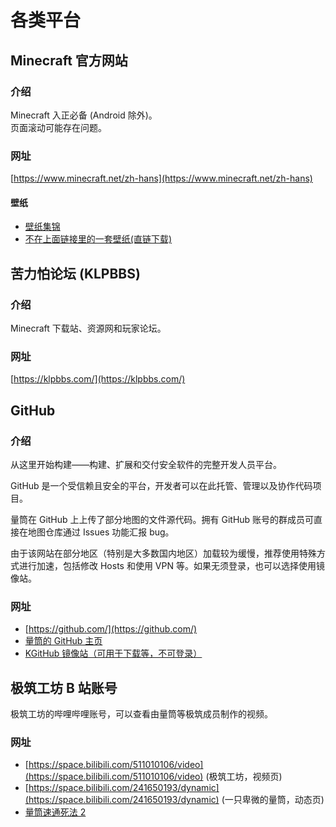 # 各类平台

## Minecraft 官方网站

### 介绍

Minecraft 入正必备 (Android 除外)。  
页面滚动可能存在问题。

### 网址

[https://www.minecraft.net/zh-hans](https://www.minecraft.net/zh-hans)

#### 壁纸

- [壁纸集锦](https://www.minecraft.net/en-us/collectibles)
- [不在上面链接里的一套壁纸(直链下载)](https://www.minecraft.net/content/dam/games/minecraft/software/wallpaper_minecraft_soothing_scenes_2.zip)

## 苦力怕论坛 (KLPBBS)

### 介绍

Minecraft 下载站、资源网和玩家论坛。

### 网址

[https://klpbbs.com/](https://klpbbs.com/)

## GitHub

### 介绍

从这里开始构建——构建、扩展和交付安全软件的完整开发人员平台。

GitHub 是一个受信赖且安全的平台，开发者可以在此托管、管理以及协作代码项目。

量筒在 GitHub 上上传了部分地图的文件源代码。拥有 GitHub 账号的群成员可直接在地图仓库通过 Issues 功能汇报 bug。

由于该网站在部分地区（特别是大多数国内地区）加载较为缓慢，推荐使用特殊方式进行加速，包括修改 Hosts 和使用 VPN 等。如果无须登录，也可以选择使用镜像站。

### 网址

- [https://github.com/](https://github.com/)
- [量筒的 GitHub 主页](https://github.com/YZBWDLT)
- [KGitHub 镜像站（可用于下载等，不可登录）](https://kkgithub.com/)

## 极筑工坊 B 站账号

极筑工坊的哔哩哔哩账号，可以查看由量筒等极筑成员制作的视频。

### 网址

- [https://space.bilibili.com/511010106/video](https://space.bilibili.com/511010106/video) (极筑工坊，视频页)
- [https://space.bilibili.com/241650193/dynamic](https://space.bilibili.com/241650193/dynamic) (一只卑微的量筒，动态页)
- [量筒速通死法 2](https://www.bilibili.com/video/BV11f4y1Z7dX/)
